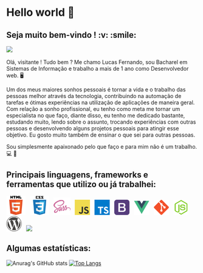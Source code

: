 <h1>Hello world 👋</h1>

<h2>Seja muito bem-vindo ! :v: :smile:</h2>

<img src="https://i.imgur.com/7UcFFCs.png" width="250">

Olá, visitante ! Tudo bem ? Me chamo Lucas Fernando, sou Bacharel em Sistemas de Informação e trabalho a mais de 1 ano como Desenvolvedor web. :desktop_computer:

Um dos meus maiores sonhos pessoais é tornar a vida e o trabalho das pessoas melhor através da tecnologia, contribuindo na automação de tarefas e ótimas experiências na utilização de aplicações de maneira geral. Com relação a sonho profissional, eu tenho como meta me tornar um especialista no que faço, diante disso, eu tenho me dedicado bastante, estudando muito, lendo sobre o assunto, trocando experiências com outras pessoas e desenvolvendo alguns projetos pessoais para atingir esse objetivo. Eu gosto muito também de ensinar o que sei para outras pessoas.

Sou simplesmente apaixonado pelo que faço e para mim não é um trabalho. :computer: :iphone:

<h2>Principais linguagens, frameworks e ferramentas que utilizo ou já trabalhei:</h2>

<p>
  <img width="50" src="https://raw.githubusercontent.com/github/explore/80688e429a7d4ef2fca1e82350fe8e3517d3494d/topics/html/html.png">
  &nbsp;
  <img width="50" src="https://raw.githubusercontent.com/github/explore/80688e429a7d4ef2fca1e82350fe8e3517d3494d/topics/css/css.png">
  &nbsp;
  <img width="45" src="https://raw.githubusercontent.com/github/explore/80688e429a7d4ef2fca1e82350fe8e3517d3494d/topics/sass/sass.png">
  &nbsp;
  <img width="40" src="https://raw.githubusercontent.com/github/explore/80688e429a7d4ef2fca1e82350fe8e3517d3494d/topics/javascript/javascript.png">
  &nbsp;
  <img width="40" src="https://raw.githubusercontent.com/github/explore/80688e429a7d4ef2fca1e82350fe8e3517d3494d/topics/typescript/typescript.png">
  &nbsp;
  <img width="40" src="https://raw.githubusercontent.com/github/explore/80688e429a7d4ef2fca1e82350fe8e3517d3494d/topics/bootstrap/bootstrap.png">
  &nbsp;
  <img width="40" src="https://raw.githubusercontent.com/github/explore/80688e429a7d4ef2fca1e82350fe8e3517d3494d/topics/vue/vue.png">
  &nbsp;
  <img width="40" src="https://raw.githubusercontent.com/devicons/devicon/c5378d6c2510ffa0b3e4475af95618a8048d6cf1/icons/git/git-original.svg">
  &nbsp;
  <img width="40" src="https://raw.githubusercontent.com/devicons/devicon/c5378d6c2510ffa0b3e4475af95618a8048d6cf1/icons/nodejs/nodejs-original.svg">
  &nbsp;
  <img width="40" src="https://raw.githubusercontent.com/github/explore/80688e429a7d4ef2fca1e82350fe8e3517d3494d/topics/wordpress/wordpress.png">
   &nbsp;
  <img width="40" src="https://camo.githubusercontent.com/cdd289ae72f33665800bc6a63936d5afa0454214d520945780894151112a055f/68747470733a2f2f63646e2e6a7364656c6976722e6e65742f67682f64657669636f6e732f64657669636f6e2f69636f6e732f6669676d612f6669676d612d6f726967696e616c2e737667">
</p>

<h2>Algumas estatísticas:</h2>

![Anurag's GitHub stats](https://github-readme-stats.vercel.app/api?username=Lucas98Fernando&hide=contribs,prs&theme=radical)&nbsp;[![Top Langs](https://github-readme-stats.vercel.app/api/top-langs/?username=Lucas98Fernando&layout=compact&theme=radical)](https://github.com/anuraghazra/github-readme-stats)

